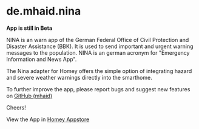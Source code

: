 # de.mhaid.nina

__App is still in Beta__

NINA is an warn app of the German Federal Office of Civil Protection and Disaster Assistance (BBK). It is used to send important and urgent warning messages to the population. NINA is an german acronym for "Emergency Information and News App".

The Nina adapter for Homey offers the simple option of integrating hazard and severe weather warnings directly into the smarthome.

To further improve the app, please report bugs and suggest new features on [GitHub (mhaid)](https://github.com/mhaid/de.mhaid.nina/issues)

Cheers!

View the App in [Homey Appstore](https://homey.app/en-us/app/de.mhaid.nina/NINA-Warn-App/)

